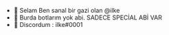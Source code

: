 - 👋 Selam Ben sanal bir gazi olan @ilke
- 👋 Burda botlarım yok abi. SADECE SPECİAL ABİ VAR
- 👋 Discordum : ilke#0001 

<!---
My Discord : ilke#1001 
--->
